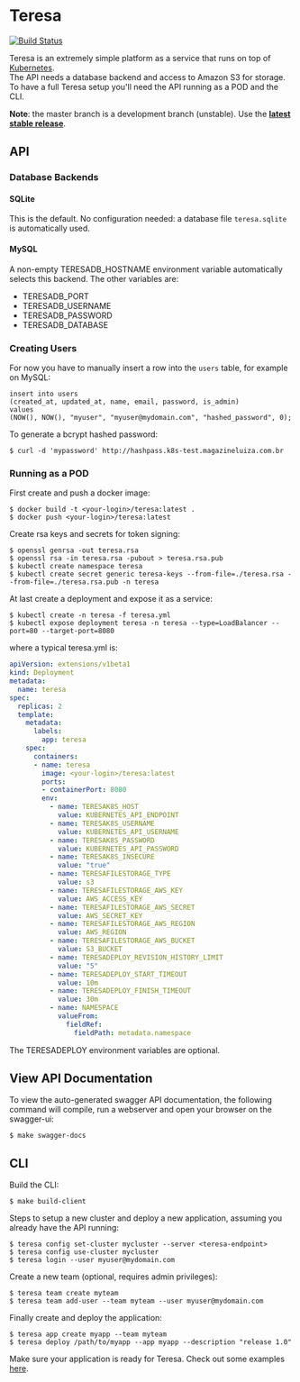 # Teresa
[![Build Status](https://travis-ci.org/luizalabs/teresa-api.svg)](https://travis-ci.org/luizalabs/teresa-api)

Teresa is an extremely simple platform as a service that runs on top of [Kubernetes](https://github.com/kubernetes/kubernetes).  
The API needs a database backend and access to Amazon S3 for storage.  
To have a full Teresa setup you'll need the API running as a POD and the CLI.

**Note**: the master branch is a development branch (unstable). Use the [**latest stable release**](https://github.com/luizalabs/teresa-api/releases/latest).

## API

### Database Backends

#### SQLite

This is the default. No configuration needed: a database file `teresa.sqlite` is automatically used.

#### MySQL

A non-empty TERESADB_HOSTNAME environment variable automatically selects this backend. The
other variables are:

* TERESADB_PORT
* TERESADB_USERNAME
* TERESADB_PASSWORD
* TERESADB_DATABASE

### Creating Users

For now you have to manually insert a row into the `users` table, for example on MySQL:

    insert into users
    (created_at, updated_at, name, email, password, is_admin)
    values
    (NOW(), NOW(), "myuser", "myuser@mydomain.com", "hashed_password", 0);

To generate a bcrypt hashed password:

    $ curl -d 'mypassword' http://hashpass.k8s-test.magazineluiza.com.br

### Running as a POD

First create and push a docker image:

    $ docker build -t <your-login>/teresa:latest .
    $ docker push <your-login>/teresa:latest

Create rsa keys and secrets for token signing:

    $ openssl genrsa -out teresa.rsa
    $ openssl rsa -in teresa.rsa -pubout > teresa.rsa.pub
    $ kubectl create namespace teresa
    $ kubectl create secret generic teresa-keys --from-file=./teresa.rsa --from-file=./teresa.rsa.pub -n teresa

At last create a deployment and expose it as a service:

    $ kubectl create -n teresa -f teresa.yml
    $ kubectl expose deployment teresa -n teresa --type=LoadBalancer --port=80 --target-port=8080

where a typical teresa.yml is:

```yaml
apiVersion: extensions/v1beta1
kind: Deployment
metadata:
  name: teresa
spec:
  replicas: 2
  template:
    metadata:
      labels:
        app: teresa
    spec:
      containers:
      - name: teresa
        image: <your-login>/teresa:latest
        ports:
        - containerPort: 8080
        env:
          - name: TERESAK8S_HOST
            value: KUBERNETES_API_ENDPOINT
          - name: TERESAK8S_USERNAME
            value: KUBERNETES_API_USERNAME
          - name: TERESAK8S_PASSWORD
            value: KUBERNETES_API_PASSWORD
          - name: TERESAK8S_INSECURE
            value: "true"
          - name: TERESAFILESTORAGE_TYPE
            value: s3
          - name: TERESAFILESTORAGE_AWS_KEY
            value: AWS_ACCESS_KEY
          - name: TERESAFILESTORAGE_AWS_SECRET
            value: AWS_SECRET_KEY
          - name: TERESAFILESTORAGE_AWS_REGION
            value: AWS_REGION
          - name: TERESAFILESTORAGE_AWS_BUCKET
            value: S3_BUCKET
          - name: TERESADEPLOY_REVISION_HISTORY_LIMIT
            value: "5"
          - name: TERESADEPLOY_START_TIMEOUT
            value: 10m
          - name: TERESADEPLOY_FINISH_TIMEOUT
            value: 30m
          - name: NAMESPACE
            valueFrom:
              fieldRef:
                fieldPath: metadata.namespace
```

The TERESADEPLOY environment variables are optional.

## View API Documentation

To view the auto-generated swagger API documentation, the following command will compile, run a webserver and open your browser on the swagger-ui:

    $ make swagger-docs

## CLI

Build the CLI:

    $ make build-client

Steps to setup a new cluster and deploy a new application, assuming you already have the API running:

    $ teresa config set-cluster mycluster --server <teresa-endpoint>
    $ teresa config use-cluster mycluster
    $ teresa login --user myuser@mydomain.com

Create a new team (optional, requires admin privileges):

    $ teresa team create myteam
    $ teresa team add-user --team myteam --user myuser@mydomain.com

Finally create and deploy the application:

    $ teresa app create myapp --team myteam
    $ teresa deploy /path/to/myapp --app myapp --description "release 1.0"

Make sure your application is ready for Teresa.
Check out some examples [here](https://github.com/luizalabs/hello-teresa).
